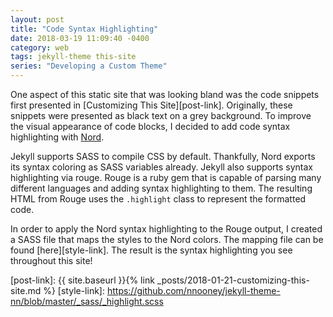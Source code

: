 ```yaml
---
layout: post
title: "Code Syntax Highlighting"
date: 2018-03-19 11:09:40 -0400
category: web
tags: jekyll-theme this-site
series: "Developing a Custom Theme"
---
```


One aspect of this static site that was looking bland was the code snippets
first presented in [Customizing This Site][post-link]. Originally, these
snippets were presented as black text on a grey background. To improve the
visual appearance of code blocks, I decided to add code syntax highlighting
with [Nord][nord-link].

<!-- excerpt separator -->

Jekyll supports SASS to compile CSS by default. Thankfully, Nord exports its
syntax coloring as SASS variables already. Jekyll also supports syntax
highlighting via rouge. Rouge is a ruby gem that is capable of parsing many
different languages and adding syntax highlighting to them. The resulting HTML
from Rouge uses the `.highlight` class to represent the formatted code.

In order to apply the Nord syntax highlighting to the Rouge output, I created a
SASS file that maps the styles to the Nord colors. The mapping file can be
found [here][style-link]. The result is the syntax highlighting you see
throughout this site!

[nord-link]: https://arcticicestudio.github.io/nord/
[post-link]: {{ site.baseurl }}{% link _posts/2018-01-21-customizing-this-site.md %}
[style-link]: <https://github.com/nnooney/jekyll-theme-nn/blob/master/_sass/_highlight.scss>
